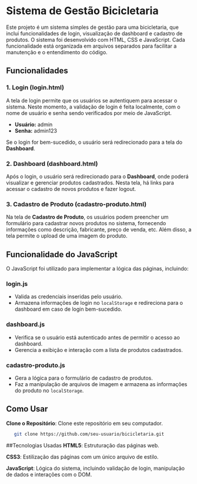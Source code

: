 # Sistema de Gestão Bicicletaria

Este projeto é um sistema simples de gestão para uma bicicletaria, que inclui funcionalidades de login, visualização de dashboard e cadastro de produtos. O sistema foi desenvolvido com HTML, CSS e JavaScript. Cada funcionalidade está organizada em arquivos separados para facilitar a manutenção e o entendimento do código.


## Funcionalidades

### 1. **Login (login.html)**

A tela de login permite que os usuários se autentiquem para acessar o sistema. Neste momento, a validação de login é feita localmente, com o nome de usuário e senha sendo verificados por meio de JavaScript.

- **Usuário:** admin
- **Senha:** admin123

Se o login for bem-sucedido, o usuário será redirecionado para a tela do **Dashboard**.

### 2. **Dashboard (dashboard.html)**

Após o login, o usuário será redirecionado para o **Dashboard**, onde poderá visualizar e gerenciar produtos cadastrados. Nesta tela, há links para acessar o cadastro de novos produtos e fazer logout.

### 3. **Cadastro de Produto (cadastro-produto.html)**

Na tela de **Cadastro de Produto**, os usuários podem preencher um formulário para cadastrar novos produtos no sistema, fornecendo informações como descrição, fabricante, preço de venda, etc. Além disso, a tela permite o upload de uma imagem do produto.

## Funcionalidade do JavaScript

O JavaScript foi utilizado para implementar a lógica das páginas, incluindo:

### **login.js**
- Valida as credenciais inseridas pelo usuário.
- Armazena informações de login no `localStorage` e redireciona para o dashboard em caso de login bem-sucedido.

### **dashboard.js**
- Verifica se o usuário está autenticado antes de permitir o acesso ao dashboard.
- Gerencia a exibição e interação com a lista de produtos cadastrados.

### **cadastro-produto.js**
- Gera a lógica para o formulário de cadastro de produtos.
- Faz a manipulação de arquivos de imagem e armazena as informações do produto no `localStorage`.

## Como Usar

 **Clone o Repositório**: Clone este repositório em seu computador.
```bash
   git clone https://github.com/seu-usuario/bicicletaria.git
```
 ##Tecnologias Usadas
**HTML5**: Estruturação das páginas web.

**CSS3**: Estilização das páginas com um único arquivo de estilo.

**JavaScript**: Lógica do sistema, incluindo validação de login, manipulação de dados e interações com o DOM.
   
   

